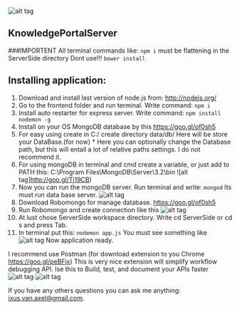 ![alt tag](http://cs628521.vk.me/v628521723/38e40/GKB5HQtqaSk.jpg)

## KnowledgePortalServer

###IMPORTENT
All terminal commands like:
`npm i`
must be  flattening in the ServerSide directory
Dont use!!!
`bower install`

## Installing application:
  1. Download and install last version of node.js from: http://nodejs.org/
  2. Go to the frontend folder and run terminal. Write command: `npm i`
  3. Install auto restarter for express server. Write command: `npm install nodemon -g`
  4. Install on your OS MongoDB database by this https://goo.gl/of0sh5
  5. For easy using create in C:/ create directory data/db/ Here will be store your DataBase.(for now)
    * Here you can optionally change the Database path, but this will entail a lot of relative paths settings. I do not recommend it.
  6. For using mongoDB in terminal and cmd create a variable, or just add to PATH this: C:\Program Files\MongoDB\Server\3.2\bin
  ![alt tag]http://goo.gl/Tj19CB)
  7. Now you can run the mongoDB server. Run terminal and write: `mongod`
     Its must run data base server.
  ![alt tag](http://goo.gl/42FrAs)
  8. Download Robomongo for manage database. https://goo.gl/of0sh5
  9. Run Robomongo and create connection like this
  ![alt tag](http://goo.gl/GdETOc)
  10. At lust chose ServerSide workspace directory. Write cd ServerSide  or cd s and press Tab.
  11. In terminal put this: `nodemon app.js`
  You must see something like 
  ![alt tag](http://goo.gl/Wdrs9O)
  Now application ready.

  I recommend use Postman (for download extension to you Chrome https://goo.gl/peBFjx)
  This is very nice extension will simplify workflow debugging API. Ise this to Build, test, and document your APIs faster
  ![alt tag](http://goo.gl/P0PDY0)
  ![alt tag](http://goo.gl/BBxXgl)

  If you have any others questions you can ask me anything: ixus.van.axel@gmail.com.
